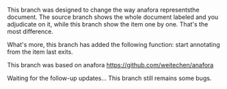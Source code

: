 This branch was designed to change the way anafora representsthe document. The source branch shows the whole document labeled and you adjudicate on it, while this branch show the item one by one. That's the most difference. 

What's more, this branch has added the following function: start annotating from the item last exits.

This branch was based on anafora https://github.com/weitechen/anafora

Waiting for the follow-up updates...
This branch still remains some bugs.
